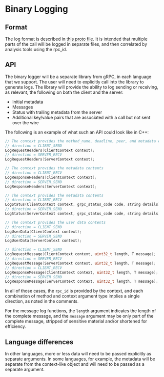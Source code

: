 # Binary Logging

## Format

The log format is described in [this proto file](/src/proto/grpc/binary_log/v1alpha/log.proto). It is intended that multiple parts of the call will be logged in separate files, and then correlated by analysis tools using the rpc\_id.

## API

The binary logger will be a separate library from gRPC, in each language that we support. The user will need to explicitly call into the library to generate logs. The library will provide the ability to log sending or receiving, as relevant, the following on both the client and the server:

 - Initial metadata
 - Messages
 - Status with trailing metadata from the server
 - Additional key/value pairs that are associated with a call but not sent over the wire

The following is an example of what such an API could look like in C++:

```c++
// The context provides the method_name, deadline, peer, and metadata contents.
// direction = CLIENT_SEND
LogRequestHeaders(ClientContext context);
// direction = SERVER_RECV
LogRequestHeaders(ServerContext context);

// The context provides the metadata contents
// direction = CLIENT_RECV
LogResponseHeaders(ClientContext context);
// direction = SERVER_SEND
LogResponseHeaders(ServerContext context);

// The context provides the metadata contents
// direction = CLIENT_RECV
LogStatus(ClientContext context, grpc_status_code code, string details);
// direction = SERVER_SEND
LogStatus(ServerContext context, grpc_status_code code, string details);

// The context provides the user data contents
// direction = CLIENT_SEND
LogUserData(ClientContext context);
// direction = SERVER_SEND
LogUserData(ServerContext context);

// direction = CLIENT_SEND
LogRequestMessage(ClientContext context, uint32_t length, T message);
// direction = SERVER_RECV
LogRequestMessage(ServerContext context, uint32_t length, T message);
// direction = CLIENT_RECV
LogResponseMessage(ClientContext context, uint32_t length, T message);
// direction = SERVER_SEND
LogResponseMessage(ServerContext context, uint32_t length, T message);
```

In all of those cases, the `rpc_id` is provided by the context, and each combination of method and context argument type implies a single direction, as noted in the comments.

For the message log functions, the `length` argument indicates the length of the complete message, and the `message` argument may be only part of the complete message, stripped of sensitive material and/or shortened for efficiency.

## Language differences

In other languages, more or less data will need to be passed explicitly as separate arguments. In some languages, for example, the metadata will be separate from the context-like object and will need to be passed as a separate argument.
